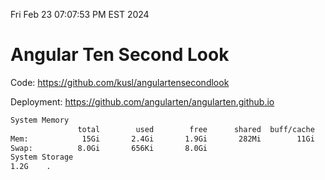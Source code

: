 Fri Feb 23 07:07:53 PM EST 2024

# Angular Ten Second Look

Code: https://github.com/kusl/angulartensecondlook

Deployment: https://github.com/angularten/angularten.github.io

```bash
System Memory
               total        used        free      shared  buff/cache   available
Mem:            15Gi       2.4Gi       1.9Gi       282Mi        11Gi        12Gi
Swap:          8.0Gi       656Ki       8.0Gi
System Storage
1.2G	.
```
